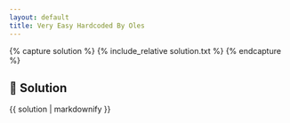 ```yaml
---
layout: default
title: Very Easy Hardcoded By Oles
---
```


{% capture solution %}
{% include_relative solution.txt %}
{% endcapture %}

## 📝 Solution

{{ solution | markdownify }}
